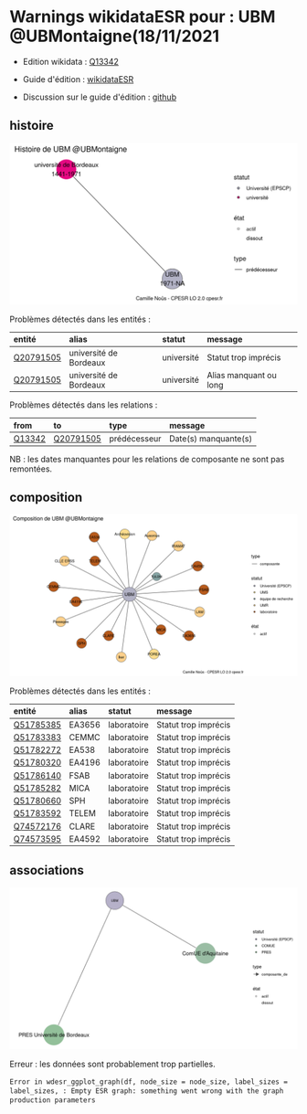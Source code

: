 Warnings wikidataESR pour : UBM @UBMontaigne(18/11/2021
================

- Edition wikidata : [Q13342](https://www.wikidata.org/wiki/Q13342)
- Guide d'édition : [wikidataESR](https://github.com/cpesr/wikidataESR/)

- Discussion sur le guide d'édition : [github](https://github.com/cpesr/wikidataESR/issues)



## histoire 

![Graphique non généré](Q13342-histoire.png) 

Problèmes détectés dans les entités :

|entité                                               |alias                  |statut     |message                |
|:----------------------------------------------------|:----------------------|:----------|:----------------------|
|[Q20791505](https://www.wikidata.org/wiki/Q20791505) |université de Bordeaux |université |Statut trop imprécis   |
|[Q20791505](https://www.wikidata.org/wiki/Q20791505) |université de Bordeaux |université |Alias manquant ou long |

Problèmes détectés dans les relations :

|from                                           |to                                                   |type         |message              |
|:----------------------------------------------|:----------------------------------------------------|:------------|:--------------------|
|[Q13342](https://www.wikidata.org/wiki/Q13342) |[Q20791505](https://www.wikidata.org/wiki/Q20791505) |prédécesseur |Date(s) manquante(s) |

NB : les dates manquantes pour les relations de composante ne sont pas remontées. 



## composition 

![Graphique non généré](Q13342-composition.png) 

Problèmes détectés dans les entités :

|entité                                               |alias  |statut      |message              |
|:----------------------------------------------------|:------|:-----------|:--------------------|
|[Q51785385](https://www.wikidata.org/wiki/Q51785385) |EA3656 |laboratoire |Statut trop imprécis |
|[Q51783383](https://www.wikidata.org/wiki/Q51783383) |CEMMC  |laboratoire |Statut trop imprécis |
|[Q51782272](https://www.wikidata.org/wiki/Q51782272) |EA538  |laboratoire |Statut trop imprécis |
|[Q51780320](https://www.wikidata.org/wiki/Q51780320) |EA4196 |laboratoire |Statut trop imprécis |
|[Q51786140](https://www.wikidata.org/wiki/Q51786140) |FSAB   |laboratoire |Statut trop imprécis |
|[Q51785282](https://www.wikidata.org/wiki/Q51785282) |MICA   |laboratoire |Statut trop imprécis |
|[Q51780660](https://www.wikidata.org/wiki/Q51780660) |SPH    |laboratoire |Statut trop imprécis |
|[Q51783592](https://www.wikidata.org/wiki/Q51783592) |TELEM  |laboratoire |Statut trop imprécis |
|[Q74572176](https://www.wikidata.org/wiki/Q74572176) |CLARE  |laboratoire |Statut trop imprécis |
|[Q74573595](https://www.wikidata.org/wiki/Q74573595) |EA4592 |laboratoire |Statut trop imprécis |

 



## associations 

![Graphique non généré](Q13342-associations.png) 

 


Erreur : les données sont probablement trop partielles.
```
Error in wdesr_ggplot_graph(df, node_size = node_size, label_sizes = label_sizes, : Empty ESR graph: something went wrong with the graph production parameters

``` 

